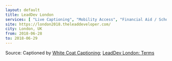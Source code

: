 ```yaml
---
layout: default
title: LeadDev London
services: [ "Live Captioning", "Mobility Access", "Financial Aid / Scholarships", "Code of Conduct" ]
site: https://london2018.theleaddeveloper.com/
city: London, UK
from: 2018-06-28
to: 2018-06-29
---
```


Source: Captioned by [White Coat Captioning](http://www.whitecoatcaptioning.com/); [LeadDev London: Terms](https://london2018.theleaddeveloper.com/terms)
